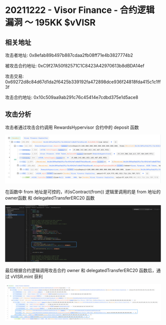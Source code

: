 #  20211222 - Visor Finance - 合约逻辑漏洞 ～ 195KK $vVISR

## 相关地址

攻击者地址: 0x8efab89b497b887cdaa2fb08ff71e4b3827774b2

被攻击合约地址: 0xC9f27A50f82571C1C8423A42970613b8dBDA14ef

攻击交易: 0x69272d8c84d67d1da2f6425b339192fa472898dce936f24818fda415c1c1ff3f

攻击合约地址: 0x10c509aa9ab291c76c45414e7cdbd375e1d5ace8

## 攻击分析

攻击者通过攻击合约调用 RewardsHypervisor 合约中的 deposit 函数

![img](../../img/1707554360143-f8513017-72b0-4b77-ad04-abc54fdf97f6.png)

在函数中 from 地址是可控的，if(isContract(from)) 逻辑里调用的是 from 地址的 owner函数 和 delegatedTransferERC20 函数

![img](../../img/1707554388331-b3b19120-d2c8-4ca0-bd40-25c7a3e9b5ef.png)

最后根据合约逻辑调用攻击合约 owner 和 delegatedTransferERC20 函数后，通过 vVISR.mint 获利

![img](../../img/1707556333991-56335594-7f54-4ba7-9c46-b52fc4e3f239.png)